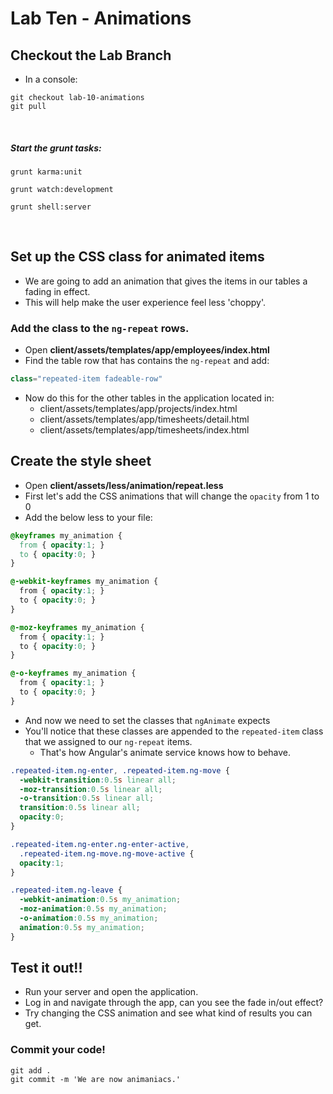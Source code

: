 # Lab Ten - Animations
## Checkout the Lab Branch
- In a console:

```
git checkout lab-10-animations
git pull
```
&nbsp;
##### Start the grunt tasks:
```
grunt karma:unit
```
```
grunt watch:development
```
```
grunt shell:server
```

&nbsp;
## Set up the CSS class for animated items

* We are going to add an animation that gives the items in our tables a fading in effect.
* This will help make the user experience feel less 'choppy'.

### Add the class to the `ng-repeat` rows.

* Open **client/assets/templates/app/employees/index.html**
* Find the table row that has contains the `ng-repeat` and add:

```javascript
class="repeated-item fadeable-row"
```

* Now do this for the other tables in the application located in:
  * client/assets/templates/app/projects/index.html
  * client/assets/templates/app/timesheets/detail.html
  * client/assets/templates/app/timesheets/index.html

## Create the style sheet

* Open **client/assets/less/animation/repeat.less**
* First let's add the CSS animations that will change the `opacity` from 1 to 0
* Add the below less to your file:

```css
@keyframes my_animation {
  from { opacity:1; }
  to { opacity:0; }
}

@-webkit-keyframes my_animation {
  from { opacity:1; }
  to { opacity:0; }
}

@-moz-keyframes my_animation {
  from { opacity:1; }
  to { opacity:0; }
}

@-o-keyframes my_animation {
  from { opacity:1; }
  to { opacity:0; }
}
```

* And now we need to set the classes that `ngAnimate` expects
* You'll notice that these classes are appended to the `repeated-item` class that we assigned to our `ng-repeat` items.
  * That's how Angular's animate service knows how to behave.

```css
.repeated-item.ng-enter, .repeated-item.ng-move {
  -webkit-transition:0.5s linear all;
  -moz-transition:0.5s linear all;
  -o-transition:0.5s linear all;
  transition:0.5s linear all;
  opacity:0;
}

.repeated-item.ng-enter.ng-enter-active,
  .repeated-item.ng-move.ng-move-active {
  opacity:1;
}

.repeated-item.ng-leave {
  -webkit-animation:0.5s my_animation;
  -moz-animation:0.5s my_animation;
  -o-animation:0.5s my_animation;
  animation:0.5s my_animation;
}
```

## Test it out!!

* Run your server and open the application.
* Log in and navigate through the app, can you see the fade in/out effect?
* Try changing the CSS animation and see what kind of results you can get.

### Commit your code!
```
git add .
git commit -m 'We are now animaniacs.'
```
